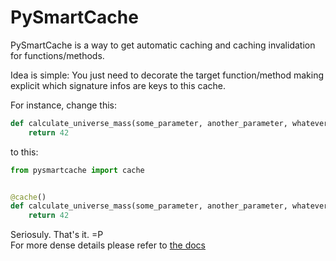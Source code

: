 # PySmartCache


PySmartCache is a way to get automatic caching and caching invalidation for functions/methods.

Idea is simple: You just need to decorate the target function/method making explicit which signature infos are keys to this cache.

For instance, change this:
```python
def calculate_universe_mass(some_parameter, another_parameter, whatever):
    return 42
```
to this:
```python
from pysmartcache import cache


@cache()
def calculate_universe_mass(some_parameter, another_parameter, whatever):
    return 42
```

Seriosuly. That's it. =P  
For more dense details please refer to [the docs](doc.md)
